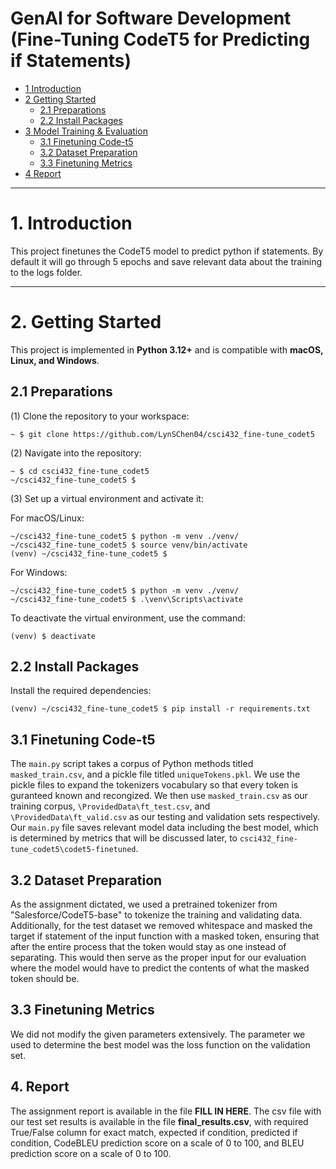 # GenAI for Software Development (Fine-Tuning CodeT5 for Predicting if Statements)

- [1 Introduction](#1-introduction)
- [2 Getting Started](#2-getting-started)
  - [2.1 Preparations](#21-preparations)
  - [2.2 Install Packages](#22-install-packages)
- [3 Model Training & Evaluation](#3-model-training--evaluation)
  - [3.1 Finetuning Code-t5](#31-finetuning-code-t5)
  - [3.2 Dataset Preparation](#32-dataset-preparation)
  - [3.3 Finetuning Metrics](#33-finetuning-metrics)
- [4 Report](#4-report)

---

# **1. Introduction**

This project finetunes the CodeT5 model to predict python if statements. By default it will go through 5 epochs and save relevant data about the training to the logs folder.

---

# **2. Getting Started**

This project is implemented in **Python 3.12+** and is compatible with **macOS, Linux, and Windows**.

## **2.1 Preparations**

(1) Clone the repository to your workspace:

```shell
~ $ git clone https://github.com/LynSChen04/csci432_fine-tune_codet5
```

(2) Navigate into the repository:

```
~ $ cd csci432_fine-tune_codet5
~/csci432_fine-tune_codet5 $
```

(3) Set up a virtual environment and activate it:

For macOS/Linux:

```
~/csci432_fine-tune_codet5 $ python -m venv ./venv/
~/csci432_fine-tune_codet5 $ source venv/bin/activate
(venv) ~/csci432_fine-tune_codet5 $
```

For Windows:

```
~/csci432_fine-tune_codet5 $ python -m venv ./venv/
~/csci432_fine-tune_codet5 $ .\venv\Scripts\activate
```

To deactivate the virtual environment, use the command:

```
(venv) $ deactivate
```

## **2.2 Install Packages**

Install the required dependencies:

```shell
(venv) ~/csci432_fine-tune_codet5 $ pip install -r requirements.txt
```

## **3.1 Finetuning Code-t5**

The `main.py` script takes a corpus of Python methods titled `masked_train.csv`, and a pickle file titled `uniqueTokens.pkl`. We use the pickle files to expand the tokenizers vocabulary so that every token is guranteed known and recongized. We then use `masked_train.csv` as our training corpus, `\ProvidedData\ft_test.csv`, and `\ProvidedData\ft_valid.csv` as our testing and validation sets respectively. Our `main.py` file saves relevant model data including the best model, which is determined by metrics that will be discussed later, to `csci432_fine-tune_codet5\codet5-finetuned`.

## **3.2 Dataset Preparation**

As the assignment dictated, we used a pretrained tokenizer from "Salesforce/CodeT5-base" to tokenize the training and validating data. Additionally, for the test dataset we removed whitespace and masked the target if statement of the input function with a masked token, ensuring that after the entire process that the token would stay as one instead of separating. This would then serve as the proper input for our evaluation where the model would have to predict the contents of what the masked token should be.

## **3.3 Finetuning Metrics**

We did not modify the given parameters extensively. The parameter we used to determine the best model was the loss function on the validation set.

## 4. Report

The assignment report is available in the file **FILL IN HERE**.
The csv file with our test set results is available in the file **final_results.csv**, with required True/False column for exact match, expected if condition, predicted if condition, CodeBLEU prediction score on a scale of 0 to 100, and BLEU prediction score on a scale of 0 to 100.
